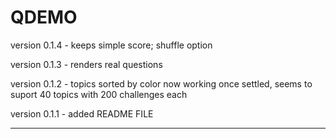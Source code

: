 #  QDEMO

version 0.1.4 - keeps simple score; shuffle option 

version 0.1.3 - renders real questions 

version 0.1.2 - topics sorted by color now working 
                once settled, seems to suport 40 topics with 200 challenges each
                
version 0.1.1 - added README FILE

--------



